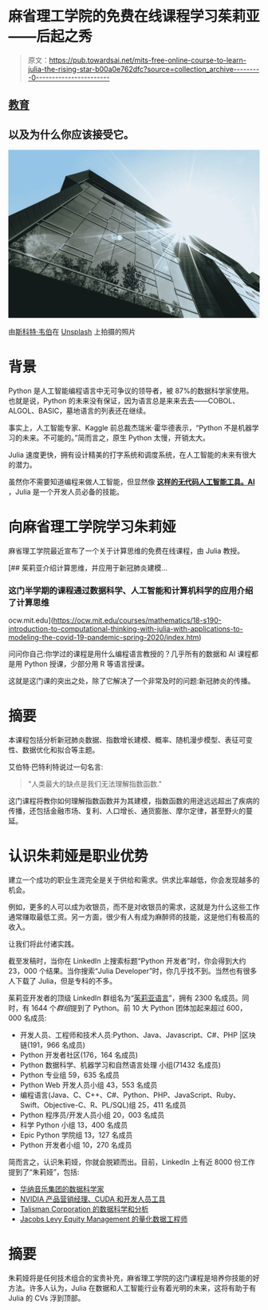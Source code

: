 # 麻省理工学院的免费在线课程学习茱莉亚——后起之秀

> 原文：<https://pub.towardsai.net/mits-free-online-course-to-learn-julia-the-rising-star-b00a0e762dfc?source=collection_archive---------0----------------------->

## [教育](https://towardsai.net/p/category/education)

## 以及为什么你应该接受它。

![](img/0e4ab96fbb307571e11b0dc5108ed7d7.png)

由[斯科特·韦伯](https://unsplash.com/@scottwebb?utm_source=medium&utm_medium=referral)在 [Unsplash](https://unsplash.com?utm_source=medium&utm_medium=referral) 上拍摄的照片

# 背景

Python 是人工智能编程语言中无可争议的领导者，被 87%的数据科学家使用。也就是说，Python 的未来没有保证，因为语言总是来来去去——COBOL、ALGOL、BASIC，墓地语言的列表还在继续。

事实上，人工智能专家、Kaggle 前总裁杰瑞米·霍华德表示，“Python 不是机器学习的未来。不可能的。”简而言之，原生 Python 太慢，开销太大。

Julia 速度更快，拥有设计精美的打字系统和调度系统，在人工智能的未来有很大的潜力。

虽然你不需要知道编程来做人工智能，但显然像 [**这样的无代码人工智能工具。AI**](http://obviously.ai) ，Julia 是一个开发人员必备的技能。

# 向麻省理工学院学习朱莉娅

麻省理工学院最近宣布了一个关于计算思维的免费在线课程，由 Julia 教授。

[](https://ocw.mit.edu/courses/mathematics/18-s190-introduction-to-computational-thinking-with-julia-with-applications-to-modeling-the-covid-19-pandemic-spring-2020/index.htm) [## 茱莉亚介绍计算思维，并应用于新冠肺炎建模…

### 这门半学期的课程通过数据科学、人工智能和计算机科学的应用介绍了计算思维

ocw.mit.edu](https://ocw.mit.edu/courses/mathematics/18-s190-introduction-to-computational-thinking-with-julia-with-applications-to-modeling-the-covid-19-pandemic-spring-2020/index.htm) 

问问你自己:你学过的课程是用什么编程语言教授的？几乎所有的数据和 AI 课程都是用 Python 授课，少部分用 R 等语言授课。

这就是这门课的突出之处，除了它解决了一个非常及时的问题:新冠肺炎的传播。

# 摘要

本课程包括分析新冠肺炎数据、指数增长建模、概率、随机漫步模型、表征可变性、数据优化和拟合等主题。

艾伯特·巴特利特说过一句名言:

> "人类最大的缺点是我们无法理解指数函数."

这门课程将教你如何理解指数函数并为其建模，指数函数的用途远远超出了疾病的传播，还包括金融市场、复利、人口增长、通货膨胀、摩尔定律，甚至野火的蔓延。

# 认识朱莉娅是职业优势

建立一个成功的职业生涯完全是关于供给和需求。供求比率越低，你会发现越多的机会。

例如，更多的人可以成为收银员，而不是对收银员的需求，这就是为什么这些工作通常赚取最低工资。另一方面，很少有人有成为麻醉师的技能，这是他们有极高的收入。

让我们将此付诸实践。

截至发稿时，当你在 LinkedIn 上搜索标题“Python 开发者”时，你会得到大约 23，000 个结果。当你搜索“Julia Developer”时，你几乎找不到。当然也有很多人下载了 Julia，但是专科的不多。

茱莉亚开发者的顶级 LinkedIn 群组名为“[茱莉亚语言](https://www.linkedin.com/groups/5144163/)”，拥有 2300 名成员。同时，有 1644 个*群组*提到了 Python。前 10 大 Python 团体加起来超过 600，000 名成员:

*   开发人员、工程师和技术人员:Python、Java、Javascript、C#、PHP |区块链(191，966 名成员)
*   Python 开发者社区(176，164 名成员)
*   Python 数据科学、机器学习和自然语言处理
    小组(71432 名成员)
*   Python 专业组 59，635 名成员
*   Python Web 开发人员小组 43，553 名成员
*   编程语言(Java、C、C++、C#、Python、PHP、JavaScript、Ruby、Swift、Objective-C、R、PL/SQL)组 25，411 名成员
*   Python 程序员/开发人员小组 20，003 名成员
*   科学 Python 小组 13，400 名成员
*   Epic Python 学院组 13，127 名成员
*   Python 开发者小组 10，270 名成员

简而言之，认识朱莉娅，你就会脱颖而出。目前，LinkedIn 上有近 8000 份工作提到了“朱莉娅”，包括:

*   [华纳音乐集团的数据科学家](https://www.linkedin.com/jobs/view/2298524964)
*   [NVIDIA 产品营销经理、CUDA 和开发人员工具](https://www.linkedin.com/jobs/view/1983868970/?alternateChannel=search&refId=0b8b3577-24c1-4363-b7a9-1bfe43e123ae&trackingId=iadEYW4CaZrwGc6z8GKc6g%3D%3D&trk=flagship3_search_srp_jobs)
*   [Talisman Corporation 的数据科学和分析](https://www.linkedin.com/jobs/view/2272601576)
*   [Jacobs Levy Equity Management 的量化数据工程师](https://www.linkedin.com/jobs/view/2389780896/?refId=ZwoSq3dyhMCHTQ%2FuwKPOeA%3D%3D&trackingId=LC9L0c94%2BnDpS2OycnEt5A%3D%3D)

# 摘要

朱莉娅将是任何技术组合的宝贵补充，麻省理工学院的这门课程是培养你技能的好方法。许多人认为，Julia 在数据和人工智能行业有着光明的未来，这将有助于有 Julia 的 CVs 浮到顶部。